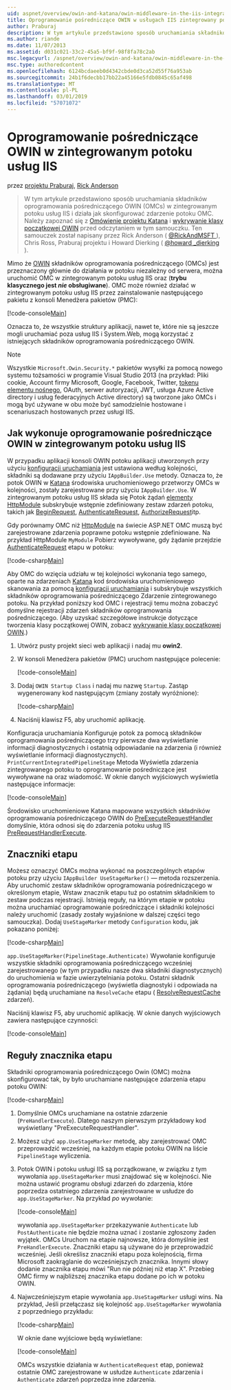 ```yaml
---
uid: aspnet/overview/owin-and-katana/owin-middleware-in-the-iis-integrated-pipeline
title: Oprogramowanie pośredniczące OWIN w usługach IIS zintegrowany potok | Dokumentacja firmy Microsoft
author: Praburaj
description: W tym artykule przedstawiono sposób uruchamiania składników oprogramowania pośredniczącego OWIN (OMCs) w zintegrowanym potoku usług IIS i działa jak skonfigurować zdarzenie potoku OMC. Wykonaj następujące czynności...
ms.author: riande
ms.date: 11/07/2013
ms.assetid: d031c021-33c2-45a5-bf9f-98f8fa78c2ab
msc.legacyurl: /aspnet/overview/owin-and-katana/owin-middleware-in-the-iis-integrated-pipeline
msc.type: authoredcontent
ms.openlocfilehash: 6124bcdaeeb0d4342cbde0d3ca52d55f76a953ab
ms.sourcegitcommit: 24b1f6decbb17bb22a45166e5fdb0845c65af498
ms.translationtype: MT
ms.contentlocale: pl-PL
ms.lasthandoff: 03/01/2019
ms.locfileid: "57071072"
---
```

<a name="owin-middleware-in-the-iis-integrated-pipeline"></a>Oprogramowanie pośredniczące OWIN w zintegrowanym potoku usług IIS
====================
przez [projektu Praburaj](https://github.com/Praburaj), [Rick Anderson]((https://twitter.com/RickAndMSFT))

> W tym artykule przedstawiono sposób uruchamiania składników oprogramowania pośredniczącego OWIN (OMCs) w zintegrowanym potoku usług IIS i działa jak skonfigurować zdarzenie potoku OMC. Należy zapoznać się z [Omówienie projektu Katana](an-overview-of-project-katana.md) i [wykrywanie klasy początkowej OWIN](owin-startup-class-detection.md) przed odczytaniem w tym samouczku. Ten samouczek został napisany przez Rick Anderson ( [ @RickAndMSFT ](https://twitter.com/#!/RickAndMSFT) ), Chris Ross, Praburaj projektu i Howard Dierking ( [ @howard \_dierking](https://twitter.com/howard_dierking) ).


Mimo że [OWIN](an-overview-of-project-katana.md) składników oprogramowania pośredniczącego (OMCs) jest przeznaczony głównie do działania w potoku niezależny od serwera, można uruchomić OMC w zintegrowanym potoku usług IIS oraz (**trybu klasycznego jest *nie* obsługiwane**). OMC może również działać w zintegrowanym potoku usług IIS przez zainstalowanie następującego pakietu z konsoli Menedżera pakietów (PMC):

[!code-console[Main](owin-middleware-in-the-iis-integrated-pipeline/samples/sample1.cmd)]

Oznacza to, że wszystkie struktury aplikacji, nawet te, które nie są jeszcze mogli uruchamiać poza usług IIS i System.Web, mogą korzystać z istniejących składników oprogramowania pośredniczącego OWIN. 

> [!NOTE]
> Wszystkie `Microsoft.Owin.Security.*` pakietów wysyłki za pomocą nowego systemu tożsamości w programie Visual Studio 2013 (na przykład: Pliki cookie, Account firmy Microsoft, Google, Facebook, Twitter, [tokenu elementu nośnego](http://self-issued.info/docs/draft-ietf-oauth-v2-bearer.html), OAuth, serwer autoryzacji, JWT, usługa Azure Active directory i usług federacyjnych Active directory) są tworzone jako OMCs i mogą być używane w obu może być samodzielnie hostowane i scenariuszach hostowanych przez usługi IIS.

## <a name="how-owin-middleware-executes-in-the-iis-integrated-pipeline"></a>Jak wykonuje oprogramowanie pośredniczące OWIN w zintegrowanym potoku usług IIS

W przypadku aplikacji konsoli OWIN potoku aplikacji utworzonych przy użyciu [konfiguracji uruchamiania](owin-startup-class-detection.md) jest ustawiona według kolejności, składniki są dodawane przy użyciu `IAppBuilder.Use` metody. Oznacza to, że potok OWIN w [Katana](an-overview-of-project-katana.md) środowiska uruchomieniowego przetworzy OMCs w kolejności, zostały zarejestrowane przy użyciu `IAppBuilder.Use`. W zintegrowanym potoku usług IIS składa się Potok żądań [elementy HttpModule](https://msdn.microsoft.com/library/ms178468(v=vs.85).aspx) subskrybuje wstępnie zdefiniowany zestaw zdarzeń potoku, takich jak [BeginRequest](https://msdn.microsoft.com/library/system.web.httpapplication.beginrequest.aspx), [AuthenticateRequest](https://msdn.microsoft.com/library/system.web.httpapplication.authenticaterequest.aspx), [AuthorizeRequest](https://msdn.microsoft.com/library/system.web.httpapplication.authorizerequest.aspx)itp.

Gdy porównamy OMC niż [HttpModule](https://msdn.microsoft.com/library/zec9k340(v=vs.85).aspx) na świecie ASP.NET OMC muszą być zarejestrowane zdarzenia poprawne potoku wstępnie zdefiniowane. Na przykład HttpModule `MyModule` Pobierz wywoływane, gdy żądanie przejdzie [AuthenticateRequest](https://msdn.microsoft.com/library/system.web.httpapplication.authenticaterequest.aspx) etapu w potoku:

[!code-csharp[Main](owin-middleware-in-the-iis-integrated-pipeline/samples/sample2.cs?highlight=10)]

Aby OMC do wzięcia udziału w tej kolejności wykonania tego samego, oparte na zdarzeniach [Katana](an-overview-of-project-katana.md) kod środowiska uruchomieniowego skanowania za pomocą [konfiguracji uruchamiania](owin-startup-class-detection.md) i subskrybuje wszystkich składników oprogramowania pośredniczącego Zdarzenie zintegrowanego potoku. Na przykład poniższy kod OMC i rejestracji temu można zobaczyć domyślne rejestracji zdarzeń składników oprogramowania pośredniczącego. (Aby uzyskać szczegółowe instrukcje dotyczące tworzenia klasy początkowej OWIN, zobacz [wykrywanie klasy początkowej OWIN](owin-startup-class-detection.md).)

1. Utwórz pusty projekt sieci web aplikacji i nadaj mu **owin2**.
2. W konsoli Menedżera pakietów (PMC) uruchom następujące polecenie: 

    [!code-console[Main](owin-middleware-in-the-iis-integrated-pipeline/samples/sample3.cmd)]
3. Dodaj `OWIN Startup Class` i nadaj mu nazwę `Startup`. Zastąp wygenerowany kod następującym (zmiany zostały wyróżnione):  

    [!code-csharp[Main](owin-middleware-in-the-iis-integrated-pipeline/samples/sample4.cs?highlight=5-7,15-36)]
4. Naciśnij klawisz F5, aby uruchomić aplikację.

Konfiguracja uruchamiania Konfiguruje potok za pomocą składników oprogramowania pośredniczącego trzy pierwsze dwa wyświetlanie informacji diagnostycznych i ostatnią odpowiadanie na zdarzenia (i również wyświetlanie informacji diagnostycznych). `PrintCurrentIntegratedPipelineStage` Metoda Wyświetla zdarzenia zintegrowanego potoku to oprogramowanie pośredniczące jest wywoływane na oraz wiadomość. W oknie danych wyjściowych wyświetla następujące informacje:

[!code-console[Main](owin-middleware-in-the-iis-integrated-pipeline/samples/sample5.cmd)]

Środowisko uruchomieniowe Katana mapowane wszystkich składników oprogramowania pośredniczącego OWIN do [PreExecuteRequestHandler](https://msdn.microsoft.com/library/system.web.httpapplication.prerequesthandlerexecute.aspx) domyślnie, która odnosi się do zdarzenia potoku usług IIS [PreRequestHandlerExecute](https://msdn.microsoft.com/library/system.web.httpapplication.prerequesthandlerexecute.aspx).

## <a name="stage-markers"></a>Znaczniki etapu

Możesz oznaczyć OMCs można wykonać na poszczególnych etapów potoku przy użyciu `IAppBuilder UseStageMarker()` — metoda rozszerzenia. Aby uruchomić zestaw składników oprogramowania pośredniczącego w określonym etapie, Wstaw znacznik etapu tuż po ostatnim składnikiem to zestaw podczas rejestracji. Istnieją reguły, na którym etapie w potoku można uruchamiać oprogramowanie pośredniczące i składniki kolejności należy uruchomić (zasady zostały wyjaśnione w dalszej części tego samouczka). Dodaj `UseStageMarker` metody `Configuration` kodu, jak pokazano poniżej:

[!code-csharp[Main](owin-middleware-in-the-iis-integrated-pipeline/samples/sample6.cs?highlight=13,19)]

`app.UseStageMarker(PipelineStage.Authenticate)` Wywołanie konfiguruje wszystkie składniki oprogramowania pośredniczącego wcześniej zarejestrowanego (w tym przypadku nasze dwa składniki diagnostycznych) do uruchomienia w fazie uwierzytelniania potoku. Ostatni składnik oprogramowania pośredniczącego (wyświetla diagnostyki i odpowiada na żądania) będą uruchamiane na `ResolveCache` etapu ( [ResolveRequestCache](https://msdn.microsoft.com/library/system.web.httpapplication.resolverequestcache.aspx) zdarzeń).

Naciśnij klawisz F5, aby uruchomić aplikację. W oknie danych wyjściowych zawiera następujące czynności:

[!code-console[Main](owin-middleware-in-the-iis-integrated-pipeline/samples/sample7.cmd)]

## <a name="stage-marker-rules"></a>Reguły znacznika etapu

Składniki oprogramowania pośredniczącego Owin (OMC) można skonfigurować tak, by było uruchamiane następujące zdarzenia etapu potoku OWIN:

[!code-csharp[Main](owin-middleware-in-the-iis-integrated-pipeline/samples/sample8.cs)]

1. Domyślnie OMCs uruchamiane na ostatnie zdarzenie (`PreHandlerExecute`). Dlatego naszym pierwszym przykładowy kod wyświetlany "PreExecuteRequestHandler".
2. Możesz użyć `app.UseStageMarker` metodę, aby zarejestrować OMC przeprowadzić wcześniej, na każdym etapie potoku OWIN na liście `PipelineStage` wyliczenia.
3. Potok OWIN i potoku usługi IIS są porządkowane, w związku z tym wywołania `app.UseStageMarker` musi znajdować się w kolejności. Nie można ustawić programu obsługi zdarzeń do zdarzenia, które poprzedza ostatniego zdarzenia zarejestrowane w usłudze do `app.UseStageMarker`. Na przykład *po* wywołanie:

    [!code-console[Main](owin-middleware-in-the-iis-integrated-pipeline/samples/sample9.cmd)]

   wywołania `app.UseStageMarker` przekazywanie `Authenticate` lub `PostAuthenticate` nie będzie można uznać i zostanie zgłoszony żaden wyjątek. OMCs Uruchom na etapie najnowsze, która domyślnie jest `PreHandlerExecute`. Znaczniki etapu są używane do je przeprowadzić wcześniej. Jeśli określisz znaczniki etapu poza kolejnością, firma Microsoft zaokrąglanie do wcześniejszych znacznika. Innymi słowy dodanie znacznika etapu mówi "Run nie później niż etap X". Przebieg OMC firmy w najbliższej znacznika etapu dodane po ich w potoku OWIN.
4. Najwcześniejszym etapie wywołania `app.UseStageMarker` usługi wins. Na przykład, Jeśli przełączasz się kolejność `app.UseStageMarker` wywołania z poprzedniego przykładu:

    [!code-csharp[Main](owin-middleware-in-the-iis-integrated-pipeline/samples/sample10.cs?highlight=13,19)]

   W oknie dane wyjściowe będą wyświetlane: 

    [!code-console[Main](owin-middleware-in-the-iis-integrated-pipeline/samples/sample11.cmd)]

   OMCs wszystkie działania w `AuthenticateRequest` etap, ponieważ ostatnie OMC zarejestrowane w usłudze `Authenticate` zdarzenia i `Authenticate` zdarzeń poprzedza inne zdarzenia.

